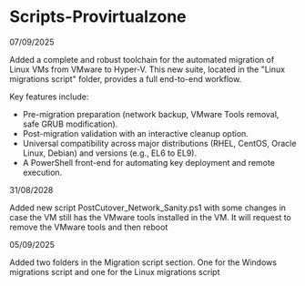 # Scripts-Provirtualzone

07/09/2025

Added a complete and robust toolchain for the automated migration of Linux VMs from VMware to Hyper-V. This new suite, located in the "Linux migrations script" folder, provides a full end-to-end workflow.

Key features include:
- Pre-migration preparation (network backup, VMware Tools removal, safe GRUB modification).
- Post-migration validation with an interactive cleanup option.
- Universal compatibility across major distributions (RHEL, CentOS, Oracle Linux, Debian) and versions (e.g., EL6 to EL9).
- A PowerShell front-end for automating key deployment and remote execution.

31/08/2028

Added new script PostCutover_Network_Sanity.ps1 with some changes in
 case the VM still has the VMware tools installed in the VM. It will 
request to remove the VMware tools and then reboot

05/09/2025

Added two folders in the Migration script section. One for the Windows migrations script and one for the Linux migrations script
```


